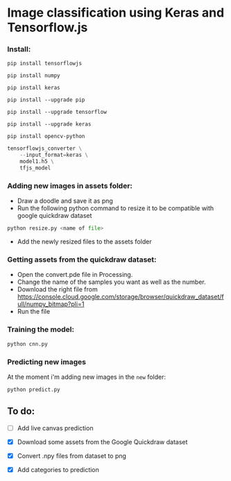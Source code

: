 # Image classification using Keras and Tensorflow.js

### Install:

`pip install tensorflowjs`

`pip install numpy`

`pip install keras`

`pip install --upgrade pip`

`pip install --upgrade tensorflow`

`pip install --upgrade keras`

`pip install opencv-python`


```python
tensorflowjs_converter \
    --input_format=keras \
    model1.h5 \
    tfjs_model
```

### Adding new images in assets folder:

* Draw a doodle and save it as png
* Run the following python command to resize it to be compatible with google quickdraw dataset

```python
python resize.py <name of file>
```

* Add the newly resized files to the assets folder


### Getting assets from the quickdraw dataset:

* Open the convert.pde file in Processing.
* Change the name of the samples you want as well as the number.
* Download the right file from https://console.cloud.google.com/storage/browser/quickdraw_dataset/full/numpy_bitmap?pli=1
* Run the file


### Training the model:

```python
python cnn.py
```

### Predicting new images

At the moment i'm adding new images in the `new` folder:

```python
python predict.py
```

## To do:
- [ ] Add live canvas prediction

- [x] Download some assets from the Google Quickdraw dataset

- [x] Convert .npy files from dataset to png

- [x] Add categories to prediction

